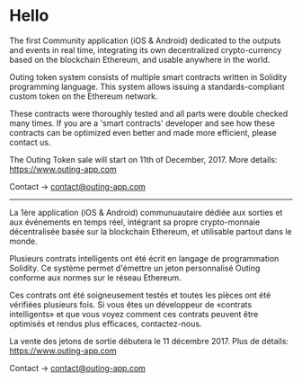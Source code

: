 # Hello

The first Community application (iOS & Android) dedicated to the outputs and events in real time, integrating its own decentralized crypto-currency based on the blockchain Ethereum, and usable anywhere in the world.

Outing token system consists of multiple smart contracts written in Solidity programming language. This system allows issuing a standards-compliant custom token on the Ethereum network.

These contracts were thoroughly tested and all parts were double checked many times. If you are a 'smart contracts' developer and see how these contracts can be optimized even better and made more efficient, please contact us.

The Outing Token sale will start on 11th of December, 2017. 
More details: https://www.outing-app.com

Contact -> contact@outing-app.com


------------------------------------------------------------------------------------------------------------------------------------------

La 1ère application (iOS & Android) communuautaire dédiée aux sorties et aux événements en temps réel, intégrant sa propre crypto-monnaie décentralisée basée sur la blockchain Ethereum, et utilisable partout dans le monde.

Plusieurs contrats intelligents ont été écrit en langage de programmation Solidity. Ce système permet d'émettre un jeton personnalisé Outing conforme aux normes sur le réseau Ethereum.

Ces contrats ont été soigneusement testés et toutes les pièces ont été vérifiées plusieurs fois. Si vous êtes un développeur de «contrats intelligents» et que vous voyez comment ces contrats peuvent être optimisés et rendus plus efficaces, contactez-nous.

La vente des jetons de sortie débutera le 11 décembre 2017.
Plus de détails: https://www.outing-app.com

Contact -> contact@outing-app.com

